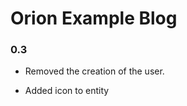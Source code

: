 Orion Example Blog
==================

### 0.3

- Removed the creation of the user.

- Added icon to entity
